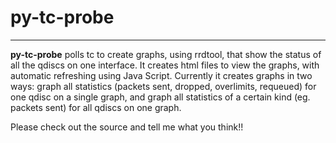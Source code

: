 # py-tc-probe #


---


**py-tc-probe** polls tc to create graphs, using rrdtool, that show the status of all the qdiscs on one interface.  It creates html files to view the graphs, with automatic refreshing using Java Script.  Currently it creates graphs in two ways: graph all statistics (packets sent, dropped, overlimits, requeued) for one qdisc on a single graph, and graph all statistics of a certain kind (eg. packets sent) for all qdiscs on one graph.

Please check out the source and tell me what you think!!